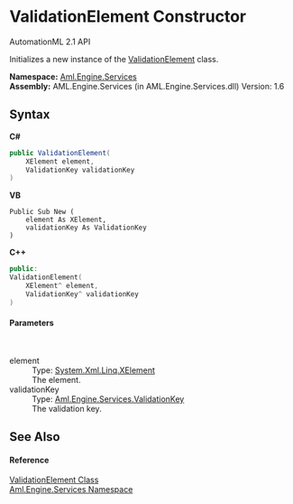 # ValidationElement Constructor 
AutomationML 2.1 API 

Initializes a new instance of the <a href="T_Aml_Engine_Services_ValidationElement">ValidationElement</a> class.

**Namespace:**&nbsp;<a href="N_Aml_Engine_Services">Aml.Engine.Services</a><br />**Assembly:**&nbsp;AML.Engine.Services (in AML.Engine.Services.dll) Version: 1.6

## Syntax

**C#**<br />
``` C#
public ValidationElement(
	XElement element,
	ValidationKey validationKey
)
```

**VB**<br />
``` VB
Public Sub New ( 
	element As XElement,
	validationKey As ValidationKey
)
```

**C++**<br />
``` C++
public:
ValidationElement(
	XElement^ element, 
	ValidationKey^ validationKey
)
```


#### Parameters
&nbsp;<dl><dt>element</dt><dd>Type: <a href="https://docs.microsoft.com/dotnet/api/system.xml.linq.xelement" target="_parent" rel="noopener noreferrer">System.Xml.Linq.XElement</a><br />The element.</dd><dt>validationKey</dt><dd>Type: <a href="T_Aml_Engine_Services_ValidationKey">Aml.Engine.Services.ValidationKey</a><br />The validation key.</dd></dl>

## See Also


#### Reference
<a href="T_Aml_Engine_Services_ValidationElement">ValidationElement Class</a><br /><a href="N_Aml_Engine_Services">Aml.Engine.Services Namespace</a><br />